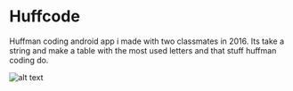 # Huffcode
Huffman coding android app i made with two classmates in 2016.
Its take a string and make a table with the most used letters and that stuff huffman coding do.

![alt text](https://lh3.googleusercontent.com/pfqLB69OxMPd94RBPCO4Bjk_oXvY2tE6x8-gEGHfWpl2R_KB9qQYfohR_5ZUkKjuxX8wqJZdUwx3UcqguWYZHSo4fYVb84fe7WGM0JuytqJiiQzv0aaecrJmKrzI-v4DhKxRbpqkEgz3ItBHM5-Iw8OLGr15p8YkYLglO97dBfa4vgYtNSioSxblx2enkkQNVDHn4j0UELkPsx5cC6v0uIPlKV6TIhC8jo6l6U5KhKjL86rwJf2vLoO5T2Yv7yhErwi9dNVUYYoA2x5sGdps0u7A8fMWBH6G2H75XepVq5EkXCarVAIb2AnbCdGd6oqfhAzdXQbHKuYyETINLbP_AChLmHmScjjIPC1kO965oteFzBs1C0eHh4hKnXqxR0ZLcVqa9fEWT2btVPJ22-KjznN2uLbMGLNcwe7iOIMETM2w_jrSX6edTpENZabuDaF7l1ttxShJ4mKCg7PU2y8N2o4vlnHfXNj-hdniAwM__FcsJJ_xOApYJzIRKggkuuBbauOvnvB6yak8RxgjOCWr4g7-67mApPslVyKvmMvsQ6anFfDLJarQ0QZLYoNO6dYZuREsI5zeDtwHC2Kb-7SUY6cWYSFzOT4-sRn1ljmw80vCPbsE4qhBuKHi1lW4nsTLWo9I1fUHBINEQDWA-rglQhodwJ42coY=s354-no)
